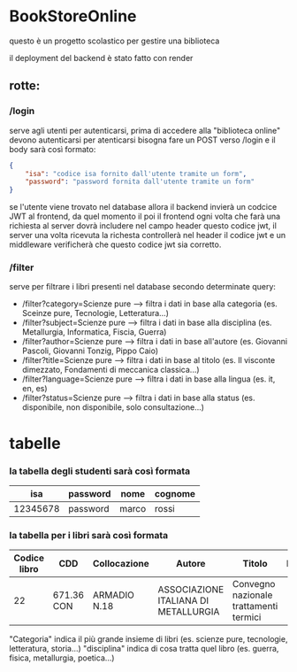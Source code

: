 # BookStoreOnline
questo è un progetto scolastico per gestire una biblioteca


il deployment del backend è stato fatto con render





## rotte:
### /login 
serve agli utenti per autenticarsi, prima di accedere alla "biblioteca online" devono autenticarsi
per atenticarsi bisogna fare un POST verso <nome del sito fornit da vercel>/login 
e il body sarà così formato:
```json 
{
    "isa": "codice isa fornito dall'utente tramite un form",
    "password": "password fornita dall'utente tramite un form"
}
```
se l'utente viene trovato nel database allora il backend invierà un codcice JWT al frontend, da quel momento il poi il frontend
ogni volta che farà una richiesta al server dovrà includere nel campo header questo codice jwt, il server una volta ricevuta la richesta 
controllerà nel header il codice jwt e un middleware verificherà che questo codice jwt sia corretto.

### /filter
serve per filtrare i libri presenti nel database secondo determinate query:
- /filter?category=Scienze pure --> filtra i dati in base alla categoria (es. Sceinze pure, Tecnologie, Letteratura...)
- /filter?subject=Scienze pure --> filtra i dati in base alla disciplina (es. Metallurgia, Informatica, Fiscia, Guerra)
- /filter?author=Scienze pure --> filtra i dati in base all'autore (es. Giovanni Pascoli, Giovanni Tonzig, Pippo Caio)
- /filter?title=Scienze pure --> filtra i dati in base al titolo (es. Il visconte dimezzato, Fondamenti di meccanica classica...)
- /filter?language=Scienze pure --> filtra i dati in base alla lingua (es. it, en, es)
- /filter?status=Scienze pure --> filtra i dati in base alla status (es. disponibile, non disponibile, solo consultazione...)



# tabelle
### la tabella degli studenti sarà così formata

|isa|password|nome|cognome|
|---|--------|----|-------|
|12345678|password|marco|rossi|

### la tabella per i libri sarà così formata

| Codice libro | CDD        | Collocazione | Autore                               | Titolo                                 | Note | Stato      | Casa editrice           | Prestabile | Categoria     | Disciplina   |
|--------------|------------|--------------|---------------------------------------|----------------------------------------|------|------------|--------------------------|------------|---------------|--------------|
| 22           | 671.36 CON | ARMADIO N.18 | ASSOCIAZIONE ITALIANA DI METALLURGIA | Convegno nazionale trattamenti termici |      | Prestabile | ASS.ITALIANA METALLURGIA | VERO       | Scienze pure | Metallurgia  |


"Categoria" indica il più grande insieme di libri (es. scienze pure, tecnologie, letteratura, storia...)
"disciplina" indica di cosa tratta quel libro (es. guerra, fisica, metallurgia, poetica...)
